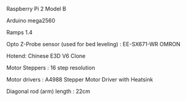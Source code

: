 Raspberry Pi 2 Model B

Arduino mega2560

Ramps 1.4

Opto Z-Probe sensor (used for bed leveling) : EE-SX671-WR OMRON

Hotend: Chinese E3D V6 Clone

Motor Steppers :  16 step resolution

Motor drivers : A4988 Stepper Motor Driver with Heatsink

Diagonal rod (arm) length : 22cm
